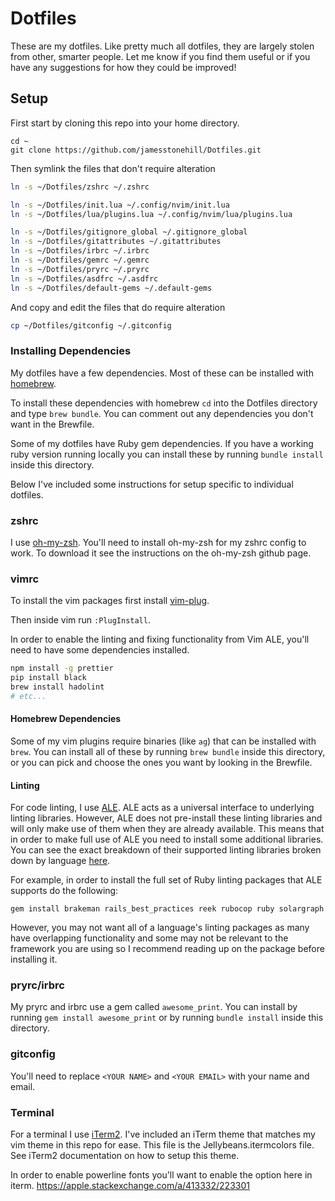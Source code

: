 # Dotfiles

These are my dotfiles. Like pretty much all dotfiles, they are largely stolen
from other, smarter people. Let me know if you find them useful or if you have
any suggestions for how they could be improved!

## Setup

First start by cloning this repo into your home directory.

```shell
cd ~
git clone https://github.com/jamesstonehill/Dotfiles.git
```

Then symlink the files that don't require alteration
```bash
ln -s ~/Dotfiles/zshrc ~/.zshrc

ln -s ~/Dotfiles/init.lua ~/.config/nvim/init.lua
ln -s ~/Dotfiles/lua/plugins.lua ~/.config/nvim/lua/plugins.lua

ln -s ~/Dotfiles/gitignore_global ~/.gitignore_global
ln -s ~/Dotfiles/gitattributes ~/.gitattributes
ln -s ~/Dotfiles/irbrc ~/.irbrc
ln -s ~/Dotfiles/gemrc ~/.gemrc
ln -s ~/Dotfiles/pryrc ~/.pryrc
ln -s ~/Dotfiles/asdfrc ~/.asdfrc
ln -s ~/Dotfiles/default-gems ~/.default-gems
```

And copy and edit the files that do require alteration
```bash
cp ~/Dotfiles/gitconfig ~/.gitconfig
```

### Installing Dependencies

My dotfiles have a few dependencies. Most of these can be installed with
[homebrew](https://brew.sh/).

To install these dependencies with homebrew `cd` into the Dotfiles directory and
type `brew bundle`. You can comment out any dependencies you don't want in the
Brewfile.

Some of my dotfiles have Ruby gem dependencies. If you have a working ruby
version running locally you can install these by running `bundle install` inside
this directory.

Below I've included some instructions for setup specific to individual dotfiles.

### zshrc

I use [oh-my-zsh](https://github.com/robbyrussell/oh-my-zsh). You'll need to
install oh-my-zsh for my zshrc config to work. To download it see the
instructions on the oh-my-zsh github page.

### vimrc

To install the vim packages first install
[vim-plug](https://github.com/junegunn/vim-plug).

Then inside vim run `:PlugInstall`.

In order to enable the linting and fixing functionality from Vim ALE, you'll
need to have some dependencies installed.
```bash
npm install -g prettier
pip install black
brew install hadolint
# etc...
```

#### Homebrew Dependencies

Some of my vim plugins require binaries (like `ag`) that can be
installed with `brew`. You can install all of these by running `brew bundle`
inside this directory, or you can pick and choose the ones you want by looking
in the Brewfile.

#### Linting

For code linting, I use [ALE](https://github.com/w0rp/ale). ALE acts as a
universal interface to underlying linting libraries. However, ALE does not
pre-install these linting libraries and will only make use of them when they are
already available. This means that in order to make full use of ALE you need to
install some additional libraries. You can see the exact breakdown of their
supported linting libraries broken down by language
[here](https://github.com/w0rp/ale#supported-languages).

For example, in order to install the full set of Ruby linting packages that ALE
supports do the following:

```shell
gem install brakeman rails_best_practices reek rubocop ruby solargraph
```

However, you may not want all of a language's linting packages as many have
overlapping functionality and some may not be relevant to the framework you are
using so I recommend reading up on the package before installing it.

### pryrc/irbrc

My pryrc and irbrc use a gem called `awesome_print`. You can install by running
`gem install awesome_print` or by running `bundle install` inside this
directory.

### gitconfig

You'll need to replace `<YOUR NAME>` and `<YOUR EMAIL>` with your name and
email.

### Terminal

For a terminal I use [iTerm2](https://www.iterm2.com/). I've included an iTerm
theme that matches my vim theme in this repo for ease. This file is the
Jellybeans.itermcolors file. See iTerm2 documentation on how to setup this
theme.

In order to enable powerline fonts you'll want to enable the option here in
iterm.
https://apple.stackexchange.com/a/413332/223301
